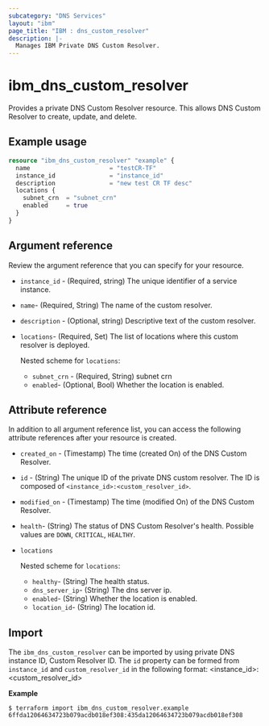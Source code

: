 ```yaml
---
subcategory: "DNS Services"
layout: "ibm"
page_title: "IBM : dns_custom_resolver"
description: |-
  Manages IBM Private DNS Custom Resolver.
---
```


# ibm_dns_custom_resolver

Provides a private DNS Custom Resolver resource. This allows DNS Custom Resolver to  create, update, and delete. 


## Example usage

```terraform
resource "ibm_dns_custom_resolver" "example" {
  name                      = "testCR-TF"
  instance_id               = "instance_id"
  description               = "new test CR TF desc"
  locations {
    subnet_crn  = "subnet_crn"
    enabled     = true
  }
}
```

## Argument reference
Review the argument reference that you can specify for your resource. 

- `instance_id` - (Required, string) The unique identifier of a service instance.
- `name`- (Required, String) The name of the custom resolver.
- `description` - (Optional, string) Descriptive text of the  custom resolver.
- `locations`- (Required, Set) The list of locations where this custom resolver is deployed. 

  Nested scheme for `locations`:
  - `subnet_crn` - (Required, String) subnet crn
  - `enabled`- (Optional, Bool) Whether the location is enabled.

## Attribute reference
In addition to all argument reference list, you can access the following attribute references after your resource is created. 

- `created_on` - (Timestamp) The time (created On) of the DNS Custom Resolver. 
- `id` - (String) The unique ID of the private DNS custom resolver. The ID is composed of `<instance_id>:<custom_resolver_id>`. 
- `modified_on` - (Timestamp) The time (modified On) of the DNS Custom Resolver.
- `health`- (String) The status of DNS Custom Resolver's health. Possible values are `DOWN`, `CRITICAL`, `HEALTHY`.
- `locations`
  
  Nested scheme for `locations`:
  - `healthy`- (String) The health status.
  - `dns_server_ip`- (String) The dns server ip.
  - `enabled`- (String) Whether the location is enabled.
  - `location_id`- (String) The location id.

## Import
The `ibm_dns_custom_resolver` can be imported by using private DNS instance ID, Custom Resolver ID.
The `id` property can be formed from `instance_id` and `custom_resolver_id` in the following format:
<instance_id>:<custom_resolver_id>

**Example**

```
$ terraform import ibm_dns_custom_resolver.example 6ffda12064634723b079acdb018ef308:435da12064634723b079acdb018ef308
```
